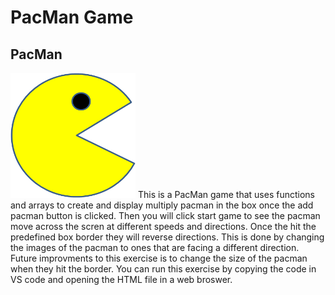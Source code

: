 # PacMan Game
## PacMan
<img src="PacMan1.png" width="200" height="200">
This is a PacMan game that uses functions and arrays to create and display multiply pacman in the box once the add pacman button is clicked.  Then you will click start game to see the pacman move across the scren at different speeds and directions.  Once the hit the predefined box border they will reverse directions.  This is done by changing the images of the pacman to ones that are facing a different direction.
Future improvments to this exercise is to change the size of the pacman when they hit the border.
You can run this exercise by copying the code in VS code and opening the HTML file in a web broswer.
